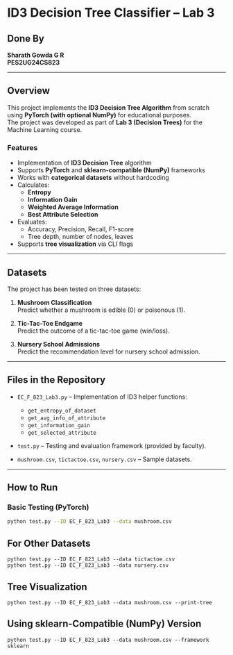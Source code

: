 # ID3 Decision Tree Classifier – Lab 3

## Done By
**Sharath Gowda G R**  
**PES2UG24CS823**

---

## Overview
This project implements the **ID3 Decision Tree Algorithm** from scratch using **PyTorch (with optional NumPy)** for educational purposes.  
The project was developed as part of **Lab 3 (Decision Trees)** for the Machine Learning course.

### Features
- Implementation of **ID3 Decision Tree** algorithm
- Supports **PyTorch** and **sklearn-compatible (NumPy)** frameworks
- Works with **categorical datasets** without hardcoding
- Calculates:
  - **Entropy**
  - **Information Gain**
  - **Weighted Average Information**
  - **Best Attribute Selection**
- Evaluates:
  - Accuracy, Precision, Recall, F1-score
  - Tree depth, number of nodes, leaves
- Supports **tree visualization** via CLI flags

---

## Datasets
The project has been tested on three datasets:
1. **Mushroom Classification**  
   Predict whether a mushroom is edible (0) or poisonous (1).

2. **Tic-Tac-Toe Endgame**  
   Predict the outcome of a tic-tac-toe game (win/loss).

3. **Nursery School Admissions**  
   Predict the recommendation level for nursery school admission.

---

## Files in the Repository
- `EC_F_823_Lab3.py` – Implementation of ID3 helper functions:
  - `get_entropy_of_dataset`
  - `get_avg_info_of_attribute`
  - `get_information_gain`
  - `get_selected_attribute`
  
- `test.py` – Testing and evaluation framework (provided by faculty).

- `mushroom.csv`, `tictactoe.csv`, `nursery.csv` – Sample datasets.

---

## How to Run
### **Basic Testing (PyTorch)**
```bash
python test.py --ID EC_F_823_Lab3 --data mushroom.csv
```

## For Other Datasets
```
python test.py --ID EC_F_823_Lab3 --data tictactoe.csv
python test.py --ID EC_F_823_Lab3 --data nursery.csv
```
## Tree Visualization
```
python test.py --ID EC_F_823_Lab3 --data mushroom.csv --print-tree
```

## Using sklearn-Compatible (NumPy) Version
```
python test.py --ID EC_F_823_Lab3 --data mushroom.csv --framework sklearn
```

